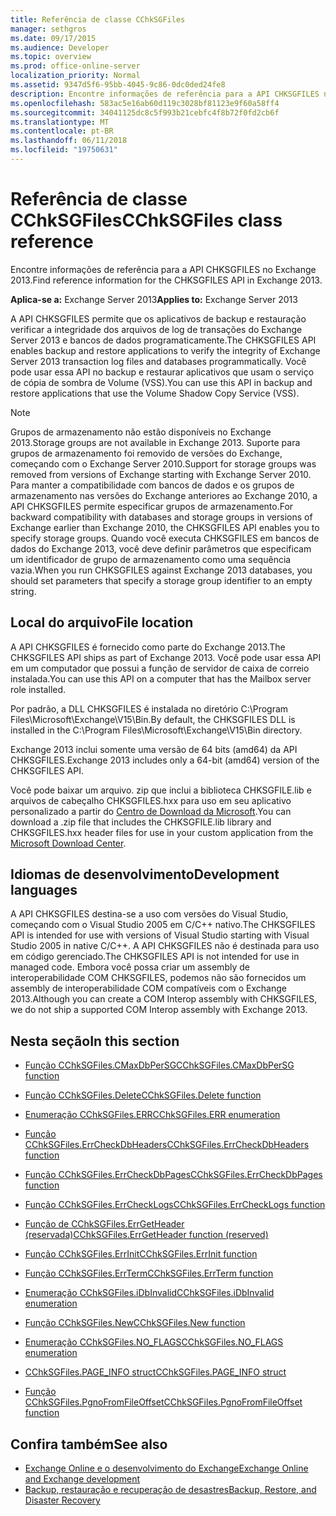 ```yaml
---
title: Referência de classe CChkSGFiles
manager: sethgros
ms.date: 09/17/2015
ms.audience: Developer
ms.topic: overview
ms.prod: office-online-server
localization_priority: Normal
ms.assetid: 9347d5f6-95bb-4045-9c86-0dc0ded24fe8
description: Encontre informações de referência para a API CHKSGFILES no Exchange 2013.
ms.openlocfilehash: 583ac5e16ab60d119c3028bf81123e9f60a58ff4
ms.sourcegitcommit: 34041125dc8c5f993b21cebfc4f8b72f0fd2cb6f
ms.translationtype: MT
ms.contentlocale: pt-BR
ms.lasthandoff: 06/11/2018
ms.locfileid: "19750631"
---
```

# <a name="cchksgfiles-class-reference"></a><span data-ttu-id="642ee-103">Referência de classe CChkSGFiles</span><span class="sxs-lookup"><span data-stu-id="642ee-103">CChkSGFiles class reference</span></span>

<span data-ttu-id="642ee-104">Encontre informações de referência para a API CHKSGFILES no Exchange 2013.</span><span class="sxs-lookup"><span data-stu-id="642ee-104">Find reference information for the CHKSGFILES API in Exchange 2013.</span></span>
  
<span data-ttu-id="642ee-105">**Aplica-se a:** Exchange Server 2013</span><span class="sxs-lookup"><span data-stu-id="642ee-105">**Applies to:** Exchange Server 2013</span></span> 
  
<span data-ttu-id="642ee-106">A API CHKSGFILES permite que os aplicativos de backup e restauração verificar a integridade dos arquivos de log de transações do Exchange Server 2013 e bancos de dados programaticamente.</span><span class="sxs-lookup"><span data-stu-id="642ee-106">The CHKSGFILES API enables backup and restore applications to verify the integrity of Exchange Server 2013 transaction log files and databases programmatically.</span></span> <span data-ttu-id="642ee-107">Você pode usar essa API no backup e restaurar aplicativos que usam o serviço de cópia de sombra de Volume (VSS).</span><span class="sxs-lookup"><span data-stu-id="642ee-107">You can use this API in backup and restore applications that use the Volume Shadow Copy Service (VSS).</span></span>
  
> [!NOTE]
> <span data-ttu-id="642ee-108">Grupos de armazenamento não estão disponíveis no Exchange 2013.</span><span class="sxs-lookup"><span data-stu-id="642ee-108">Storage groups are not available in Exchange 2013.</span></span> <span data-ttu-id="642ee-109">Suporte para grupos de armazenamento foi removido de versões do Exchange, começando com o Exchange Server 2010.</span><span class="sxs-lookup"><span data-stu-id="642ee-109">Support for storage groups was removed from versions of Exchange starting with Exchange Server 2010.</span></span> <span data-ttu-id="642ee-110">Para manter a compatibilidade com bancos de dados e os grupos de armazenamento nas versões do Exchange anteriores ao Exchange 2010, a API CHKSGFILES permite especificar grupos de armazenamento.</span><span class="sxs-lookup"><span data-stu-id="642ee-110">For backward compatibility with databases and storage groups in versions of Exchange earlier than Exchange 2010, the CHKSGFILES API enables you to specify storage groups.</span></span> <span data-ttu-id="642ee-111">Quando você executa CHKSGFILES em bancos de dados do Exchange 2013, você deve definir parâmetros que especificam um identificador de grupo de armazenamento como uma sequência vazia.</span><span class="sxs-lookup"><span data-stu-id="642ee-111">When you run CHKSGFILES against Exchange 2013 databases, you should set parameters that specify a storage group identifier to an empty string.</span></span> 
  
## <a name="file-location"></a><span data-ttu-id="642ee-112">Local do arquivo</span><span class="sxs-lookup"><span data-stu-id="642ee-112">File location</span></span>
<span data-ttu-id="642ee-113"><a name="bk_fileslocation"> </a></span><span class="sxs-lookup"><span data-stu-id="642ee-113"></span></span>

<span data-ttu-id="642ee-114">A API CHKSGFILES é fornecido como parte do Exchange 2013.</span><span class="sxs-lookup"><span data-stu-id="642ee-114">The CHKSGFILES API ships as part of Exchange 2013.</span></span> <span data-ttu-id="642ee-115">Você pode usar essa API em um computador que possui a função de servidor de caixa de correio instalada.</span><span class="sxs-lookup"><span data-stu-id="642ee-115">You can use this API on a computer that has the Mailbox server role installed.</span></span> 
  
<span data-ttu-id="642ee-116">Por padrão, a DLL CHKSGFILES é instalada no diretório C:\Program Files\Microsoft\Exchange\V15\Bin.</span><span class="sxs-lookup"><span data-stu-id="642ee-116">By default, the CHKSGFILES DLL is installed in the C:\Program Files\Microsoft\Exchange\V15\Bin directory.</span></span>
  
<span data-ttu-id="642ee-117">Exchange 2013 inclui somente uma versão de 64 bits (amd64) da API CHKSGFILES.</span><span class="sxs-lookup"><span data-stu-id="642ee-117">Exchange 2013 includes only a 64-bit (amd64) version of the CHKSGFILES API.</span></span> 
  
<span data-ttu-id="642ee-118">Você pode baixar um arquivo. zip que inclui a biblioteca CHKSGFILE.lib e arquivos de cabeçalho CHKSGFILES.hxx para uso em seu aplicativo personalizado a partir do [Centro de Download da Microsoft](http://www.microsoft.com/en-us/download/details.aspx?id=36802).</span><span class="sxs-lookup"><span data-stu-id="642ee-118">You can download a .zip file that includes the CHKSGFILE.lib library and CHKSGFILES.hxx header files for use in your custom application from the [Microsoft Download Center](http://www.microsoft.com/en-us/download/details.aspx?id=36802).</span></span>
  
## <a name="development-languages"></a><span data-ttu-id="642ee-119">Idiomas de desenvolvimento</span><span class="sxs-lookup"><span data-stu-id="642ee-119">Development languages</span></span>
<span data-ttu-id="642ee-120"><a name="bk_developmentlanguages"> </a></span><span class="sxs-lookup"><span data-stu-id="642ee-120"></span></span>

<span data-ttu-id="642ee-121">A API CHKSGFILES destina-se a uso com versões do Visual Studio, começando com o Visual Studio 2005 em C/C++ nativo.</span><span class="sxs-lookup"><span data-stu-id="642ee-121">The CHKSGFILES API is intended for use with versions of Visual Studio starting with Visual Studio 2005 in native C/C++.</span></span> <span data-ttu-id="642ee-122">A API CHKSGFILES não é destinada para uso em código gerenciado.</span><span class="sxs-lookup"><span data-stu-id="642ee-122">The CHKSGFILES API is not intended for use in managed code.</span></span> <span data-ttu-id="642ee-123">Embora você possa criar um assembly de interoperabilidade COM CHKSGFILES, podemos não são fornecidos um assembly de interoperabilidade COM compatíveis com o Exchange 2013.</span><span class="sxs-lookup"><span data-stu-id="642ee-123">Although you can create a COM Interop assembly with CHKSGFILES, we do not ship a supported COM Interop assembly with Exchange 2013.</span></span>
  
## <a name="in-this-section"></a><span data-ttu-id="642ee-124">Nesta seção</span><span class="sxs-lookup"><span data-stu-id="642ee-124">In this section</span></span>
<span data-ttu-id="642ee-125"><a name="bk_inthissection"> </a></span><span class="sxs-lookup"><span data-stu-id="642ee-125"></span></span>

- [<span data-ttu-id="642ee-126">Função CChkSGFiles.CMaxDbPerSG</span><span class="sxs-lookup"><span data-stu-id="642ee-126">CChkSGFiles.CMaxDbPerSG function</span></span>](cchksgfiles-cmaxdbpersg-function.md)
    
- [<span data-ttu-id="642ee-127">Função CChkSGFiles.Delete</span><span class="sxs-lookup"><span data-stu-id="642ee-127">CChkSGFiles.Delete function</span></span>](cchksgfiles-delete-function.md)
    
- [<span data-ttu-id="642ee-128">Enumeração CChkSGFiles.ERR</span><span class="sxs-lookup"><span data-stu-id="642ee-128">CChkSGFiles.ERR enumeration</span></span>](cchksgfiles-err-enumeration.md)
    
- [<span data-ttu-id="642ee-129">Função CChkSGFiles.ErrCheckDbHeaders</span><span class="sxs-lookup"><span data-stu-id="642ee-129">CChkSGFiles.ErrCheckDbHeaders function</span></span>](cchksgfiles-errcheckdbheaders-function.md)
    
- [<span data-ttu-id="642ee-130">Função CChkSGFiles.ErrCheckDbPages</span><span class="sxs-lookup"><span data-stu-id="642ee-130">CChkSGFiles.ErrCheckDbPages function</span></span>](cchksgfiles-errcheckdbpages-function.md)
    
- [<span data-ttu-id="642ee-131">Função CChkSGFiles.ErrCheckLogs</span><span class="sxs-lookup"><span data-stu-id="642ee-131">CChkSGFiles.ErrCheckLogs function</span></span>](cchksgfiles-errchecklogs-function.md)
    
- [<span data-ttu-id="642ee-132">Função de CChkSGFiles.ErrGetHeader (reservada)</span><span class="sxs-lookup"><span data-stu-id="642ee-132">CChkSGFiles.ErrGetHeader function (reserved)</span></span>](cchksgfiles-errgetheader-function-reserved.md)
    
- [<span data-ttu-id="642ee-133">Função CChkSGFiles.ErrInit</span><span class="sxs-lookup"><span data-stu-id="642ee-133">CChkSGFiles.ErrInit function</span></span>](cchksgfiles-errinit-function.md)
    
- [<span data-ttu-id="642ee-134">Função CChkSGFiles.ErrTerm</span><span class="sxs-lookup"><span data-stu-id="642ee-134">CChkSGFiles.ErrTerm function</span></span>](cchksgfiles-errterm-function.md)
    
- [<span data-ttu-id="642ee-135">Enumeração CChkSGFiles.iDbInvalid</span><span class="sxs-lookup"><span data-stu-id="642ee-135">CChkSGFiles.iDbInvalid enumeration</span></span>](cchksgfiles-idbinvalid-enumeration.md)
    
- [<span data-ttu-id="642ee-136">Função CChkSGFiles.New</span><span class="sxs-lookup"><span data-stu-id="642ee-136">CChkSGFiles.New function</span></span>](cchksgfiles-new-function.md)
    
- [<span data-ttu-id="642ee-137">Enumeração CChkSGFiles.NO_FLAGS</span><span class="sxs-lookup"><span data-stu-id="642ee-137">CChkSGFiles.NO_FLAGS enumeration</span></span>](cchksgfiles-no_flags-enumeration.md)
    
- [<span data-ttu-id="642ee-138">CChkSGFiles.PAGE_INFO struct</span><span class="sxs-lookup"><span data-stu-id="642ee-138">CChkSGFiles.PAGE_INFO struct</span></span>](cchksgfiles-page_info-struct.md)
    
- [<span data-ttu-id="642ee-139">Função CChkSGFiles.PgnoFromFileOffset</span><span class="sxs-lookup"><span data-stu-id="642ee-139">CChkSGFiles.PgnoFromFileOffset function</span></span>](cchksgfiles-pgnofromfileoffset-function.md)
    
## <a name="see-also"></a><span data-ttu-id="642ee-140">Confira também</span><span class="sxs-lookup"><span data-stu-id="642ee-140">See also</span></span>

- [<span data-ttu-id="642ee-141">Exchange Online e o desenvolvimento do Exchange</span><span class="sxs-lookup"><span data-stu-id="642ee-141">Exchange Online and Exchange development</span></span>](../exchange-server-development.md)
- [<span data-ttu-id="642ee-142">Backup, restauração e recuperação de desastres</span><span class="sxs-lookup"><span data-stu-id="642ee-142">Backup, Restore, and Disaster Recovery</span></span>](http://technet.microsoft.com/en-us/library/dd876874)
    

